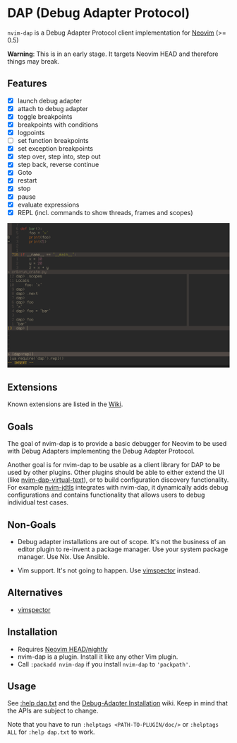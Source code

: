 # DAP (Debug Adapter Protocol)

`nvim-dap` is a Debug Adapter Protocol client implementation for [Neovim][1] (>= 0.5)

**Warning**: This is in an early stage. It targets Neovim HEAD and therefore
things may break.

## Features

- [x] launch debug adapter
- [x] attach to debug adapter
- [x] toggle breakpoints
- [x] breakpoints with conditions
- [x] logpoints
- [ ] set function breakpoints
- [x] set exception breakpoints
- [x] step over, step into, step out
- [x] step back, reverse continue
- [x] Goto
- [x] restart
- [x] stop
- [x] pause
- [x] evaluate expressions
- [x] REPL (incl. commands to show threads, frames and scopes)

![screenshot](images/screenshot.png)

## Extensions

Known extensions are listed in the [Wiki][10].


## Goals

The goal of nvim-dap is to provide a basic debugger for Neovim to be used with
Debug Adapters implementing the Debug Adapter Protocol.

Another goal is for nvim-dap to be usable as a client library for DAP to be
used by other plugins. Other plugins should be able to either extend the UI
(like [nvim-dap-virtual-text][7]), or to build configuration discovery
functionality. For example [nvim-jdtls][8] integrates with nvim-dap, it
dynamically adds debug configurations and contains functionality that allows
users to debug individual test cases.


## Non-Goals

- Debug adapter installations are out of scope. It's not the business of an
  editor plugin to re-invent a package manager. Use your system package
  manager. Use Nix. Use Ansible.

- Vim support. It's not going to happen. Use [vimspector][2] instead.

## Alternatives

- [vimspector][2]


## Installation

- Requires [Neovim HEAD/nightly][6]
- nvim-dap is a plugin. Install it like any other Vim plugin.
- Call `:packadd nvim-dap` if you install `nvim-dap` to `'packpath'`.


## Usage

See [:help dap.txt](doc/dap.txt) and the [Debug-Adapter Installation][5] wiki.
Keep in mind that the APIs are subject to change.

Note that you have to run `:helptags <PATH-TO-PLUGIN/doc/>` or `:helptags ALL`
for `:help dap.txt` to work.


[1]: https://neovim.io/
[2]: https://github.com/puremourning/vimspector
[3]: https://github.com/neovim/nvim-lsp
[4]: https://github.com/microsoft/debugpy
[5]: https://github.com/mfussenegger/nvim-dap/wiki/Debug-Adapter-installation
[6]: https://github.com/neovim/neovim/releases/tag/nightly
[7]: https://github.com/theHamsta/nvim-dap-virtual-text
[8]: https://github.com/mfussenegger/nvim-jdtls
[9]: https://github.com/mfussenegger/nvim-dap-python
[10]: https://github.com/mfussenegger/nvim-dap/wiki/Extensions
